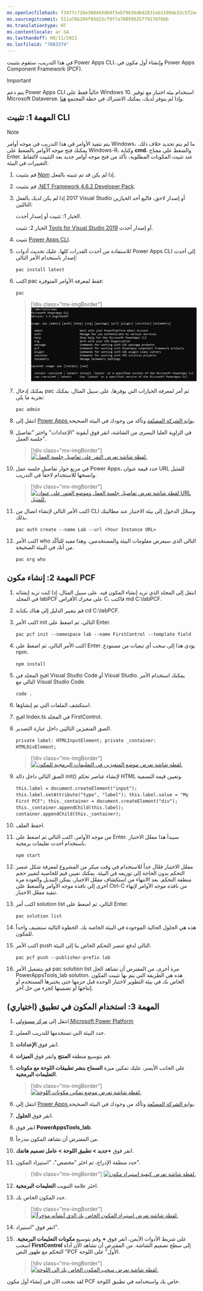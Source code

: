 ```yaml
---
ms.openlocfilehash: f3477c726e360d43db9f3eb79636d6d2831eb1109de32c5f2e4b7057193b969f
ms.sourcegitcommit: 511a76b204f93d23cf9f7a70059525f79170f6bb
ms.translationtype: HT
ms.contentlocale: ar-SA
ms.lasthandoff: 08/11/2021
ms.locfileid: "7083374"
---
```

في هذا التدريب، ستقوم بتثبيت ‪Power Apps CLI‬، وإنشاء أول مكون في ‪Power Apps Component Framework (PCF)‬.

> [!IMPORTANT]
> يتم دعم ‪Power Apps CLI‬ حالياً فقط على Windows 10. استخدام بيئة اختبار مع توفير Microsoft Dataverse. وإذا لم يتوفر لديك، يمكنك الاشتراك في خطة المجتمع [هنا](https://powerapps.microsoft.com/communityplan/?azure-portal=true).

## <a name="task-1-install-the-cli"></a>المهمة 1: تثبيت CLI

> [!NOTE]
> يتم تنفيذ الأوامر في هذا التدريب في موجه أوامر Windows، ما لم يتم تحديد خلاف ذلك. يمكنك فتح موجه الأوامر بالضغط على Windows-R، وكتابة **cmd**، والضغط على مفتاح Enter. عند تثبيت المكونات المطلوبة، تأكد من فتح موجه أوامر جديد بعد التثبيت لالتقاط التغييرات في البيئة.

1.  قم بتثبيت [Npm](https://www.npmjs.com/get-npm/?azure-portal=true) إذا لم يكن قد تم تثبيته بالفعل.

1.  قم بتثبيت [.NET Framework 4.6.2 Developer Pack](https://dotnet.microsoft.com/download/dotnet-framework/net462/?azure-portal=true).

1.  إذا لم يكن لديك بالفعل ‪2017‬ Visual Studio أو إصدار لاحق، فاتّبع أحد الخيارَين التاليَين:

    الخيار 1: تثبيت أو إصدار أحدث.
    
    الخيار 2: تثبيت [Tools for‪ Visual Studio 2019‬](https://visualstudio.microsoft.com/downloads/?q=build+tools?azure-portal=true#build-tools-for-visual-studio-2019) أو إصدار أحدث.

1.  تثبيت [‪Power Apps CLI‬](https://aka.ms/PowerAppsCLI/?azure-portal=true).

1.  للاستفادة من أحدث القدرات كلها، عليك تحديث أدوات ‪Power Apps CLI‬‬ إلى أحدث إصدار باستخدام الأمر التالي:

    `pac install latest`

1.  اكتب pac فقط لمعرفة الأوامر المتوفرة:

    `pac`

    > [!div class="mx-imgBorder"]
    > [![لقطة شاشة تعرض المساعدة من أمر pac.](../media/exercise-2-1.png)](../media/exercise-2-1.png#lightbox)

1.  يمكنك إدخال pac ثم أمر لمعرفة الخيارات التي يوفرها، على سبيل المثال، يمكنك تجربة ما يلي:

    `pac admin`

1.  انتقل إلى [Power Apps بوابة الشركة المصنّعة](https://make.powerapps.com/?azure-portal=true) وتأكد من وجودك في البيئة الصحيحة.

1.  في الزاوية العليا اليسرى من الشاشة، انقر فوق أيقونة "الإعدادات" واختر "تفاصيل جلسة العمل".

    > [!div class="mx-imgBorder"]
    > [![لقطة شاشة تعرض النقر على تفاصيل جلسة العمل.](../media/exercise-2-2.png)](../media/exercise-2-2.png#lightbox)

1. في مربع حوار تفاصيل جلسة عمل Power Apps، حدد قيمة عنوان URL للمثيل وانسخها للاستخدام لاحقاً في التدريب.

    > [!div class="mx-imgBorder"]
    > [![لقطة شاشة تعرض تفاصيل جلسة العمل وموضع العثور على عنوان URL للمثيل.](../media/exercise-2-3.png)](../media/exercise-2-3.png#lightbox)

1. اكتب الأمر التالي لإنشاء اتصال من CLI وسجّل الدخول إلى بيئة الاختبار عند مطالبتك بذلك.

    `pac auth create --name Lab --url <Your Instance URL>`

1. اكتب الأمر who التالي الذي سيعرض معلومات البيئة والمستخدمين. وهذا مفيد للتأكّد من أنك في البيئة الصحيحة.

    `pac org who`

## <a name="task-2-create-a-pcf-component"></a>المهمة 2: إنشاء مكون PCF

1.  انتقل إلى المجلد الذي تريد إنشاء المكون فيه. على سبيل المثال، إذا كنت تريد إنشائه في المجلد labPCF على محرك الأقراص C، فاكتب md C:\labPCF.

1.  قم بتغيير الدليل إلى هناك بكتابة cd C:\labPCF.

1.  اكتب الأمر init التالي، ثم اضغط على Enter.

    `pac pcf init --namespace lab --name FirstControl --template field`

1.  اكتب الأمر التالي، ثم اضغط على Enter. يؤدي هذا إلى سحب أي تبعيات من مستودع npm.

    `npm install`

1.  افتح المجلد في ‪Visual Studio Code‬ أو Visual Studio. يمكنك استخدام الأمر التالي مع ‪Visual Studio Code‬.

    `code .`

1.  استكشف الملفات التي تم إنشاؤها.

1.  افتح Index.ts في المجلد FirstControl.

1.  الصق المتغيرَين التاليَين داخل عبارة التصدير.

    `
        private label: HTMLInputElement;
        private _container: HTMLDivElement;
    `

    > [!div class="mx-imgBorder"]
    > [![لقطة شاشة تعرض موضع المتغيرَين في التعليمات البرمجية للمكون.](../media/exercise-2-4.png)](../media/exercise-2-4.png#lightbox)

1.  الصق التالي داخل دالة ‪init()‬ لإنشاء عناصر تحكم HTML وتعيين قيمة التسمية.

    `
            this.label = document.createElement("input");
            this.label.setAttribute("type", "label");
            this.label.value = "My First PCF";
            this._container = document.createElement("div");
            this._container.appendChild(this.label);
            container.appendChild(this._container);
    `

1. احفظ الملف.

1. من موجه الأوامر، اكتب التالي ثم اضغط على Enter. سيبدأ هذا مفعّل الاختبار باستخدام أحدث تعليمات برمجية.

    `npm start`

1. مفعّل الاختبار فعّال جداً للاستخدام في وقت مبكر من المشروع لمعرفة شكل عنصر التحكم بدون الحاجة إلى توزيعه في البيئة. يمكنك تعيين قيم للخاصية لتغيير حجم منطقة التحكم. بعد الانتهاء من استكشاف مفعّل الاختبار، يمكن التبديل والعودة مرة أخرى إلى نافذة موجه الأوامر والضغط على Ctrl-C من نافذة موجه الأوامر لإنهاء تنفيذ مفعّل الاختبار.

1. اكتب أمر solution list التالي، ثم اضغط على Enter.

    `pac solution list`

1. هذه هي الحلول الحالية الموجودة في البيئة الخاصة بك. الخطوة التالية ستضيف واحداً للمكون.

1. اكتب الأمر push التالي لدفع عنصر التحكم الخاص بنا إلى البيئة.

    `pac pcf push --publisher-prefix lab`

1. قم بتشغيل الأمر pac solution list مرة أخرى. من المفترض أن تشاهد الحل PowerAppsTools_lab solution. هذه هي الطريقة التي يتم بها تثبيت المكون الخاص بك في بيئة التطوير لاختبار الوحدة قبل حزمها حتى يختبرها المستخدم أو إنتاجها أو تضمينها كجزء من حل آخر.

## <a name="task-3-use-the-component-in-an-app-optional"></a>المهمة 3: استخدام المكون في تطبيق (اختياري)

1.  انتقل إلى [مركز مسؤولي Microsoft Power Platform](https://aka.ms/ppac/?azure-portal=true)

1.  حدد البيئة التي تستخدمها للتدريب العملي.

1.  انقر فوق **الإعدادات**.

1.  قم بتوسيع منطقة **المنتج** وانقر فوق **الميزات**.

1.  على الجانب الأيسر، عليك تمكين ميزة **‏‫السماح بنشر تطبيقات اللوحة مع مكونات التعليمات البرمجية‬**.

    > [!div class="mx-imgBorder"]
    > [![لقطة شاشة تعرض موضع تمكين مكونات اللوحة.](../media/exercise-2-5.png)](../media/exercise-2-5.png#lightbox)

1.  انتقل إلى [Power Apps بوابة الشركة المصنّعة](https://make.powerapps.com/?azure-portal=true) وتأكد من وجودك في البيئة الصحيحة.

1.  انقر فوق **الحلول**.

1.  انقر فوق **PowerAppsTools_lab**.

1.  من المفترض أن تشاهد المكون مدرجاً.

1. انقر فوق **+جديد > تطبيق اللوحة > ‏‫عامل تصميم هاتفك‬**.

1. حدد منطقة الإدراج، ثم اختَر "مخصص"، "استيراد المكون".

    > [!div class="mx-imgBorder"]
    > [![لقطة شاشة تعرض كيفية استيراد مكون.](../media/exercise-2-6.png)](../media/exercise-2-6.png#lightbox)

1. اختَر علامة التبويب **التعليمات البرمجية**.

1. حدد المكون الخاص بك.

    > [!div class="mx-imgBorder"]
    > [![لقطة شاشة تعرض استيراد المكون الخاص بك الذي أنشأته مؤخراً.](../media/exercise-2-7.png)](../media/exercise-2-7.png#lightbox)

1. انقر فوق "استيراد".

1. على شريط الأدوات الأيمن، انقر فوق **+** وقم بتوسيع **مكونات التعليمات البرمجية**. اسحب **FirstControl** إلى سطح تصميم الشاشة. من المفترض أن تشاهد الآن أداة التحكم مع ظهور النص "PCF الأول" على اللوحة.
    
    > [!div class="mx-imgBorder"]
    > [![لقطة شاشة تعرض سحب المكون الخاص بك إلى اللوحة.](../media/exercise-2-8.png)](../media/exercise-2-8.png#lightbox)

لقد نجحت الآن في إنشاء أول مكون PCF خاص بك واستخدامه في تطبيق اللوحة.
